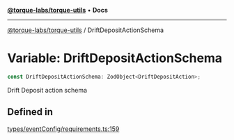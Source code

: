 [**@torque-labs/torque-utils**](../README.md) • **Docs**

***

[@torque-labs/torque-utils](../README.md) / DriftDepositActionSchema

# Variable: DriftDepositActionSchema

```ts
const DriftDepositActionSchema: ZodObject<DriftDepositAction>;
```

Drift Deposit action schema

## Defined in

[types/eventConfig/requirements.ts:159](https://github.com/torque-labs/torque-utils/blob/3bd29ca22f900f1cf2686f7f240bf82e15337207/types/eventConfig/requirements.ts#L159)
